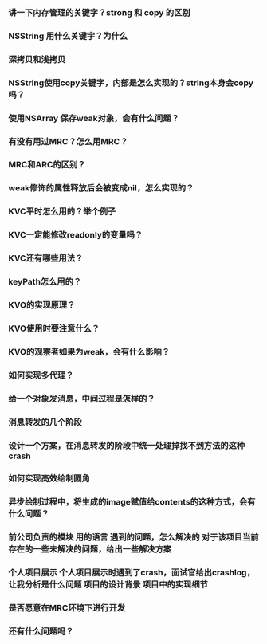 ### 讲一下内存管理的关键字？strong 和 copy 的区别

### NSString 用什么关键字？为什么

### 深拷贝和浅拷贝

### NSString使用copy关键字，内部是怎么实现的？string本身会copy吗？

### 使用NSArray 保存weak对象，会有什么问题？

### 有没有用过MRC？怎么用MRC？

### MRC和ARC的区别？

### weak修饰的属性释放后会被变成nil，怎么实现的？

### KVC平时怎么用的？举个例子

### KVC一定能修改readonly的变量吗？

### KVC还有哪些用法？

### keyPath怎么用的？

### KVO的实现原理？

### KVO使用时要注意什么？

### KVO的观察者如果为weak，会有什么影响？

### 如何实现多代理？

### 给一个对象发消息，中间过程是怎样的？

### 消息转发的几个阶段

### 设计一个方案，在消息转发的阶段中统一处理掉找不到方法的这种crash

### 如何实现高效绘制圆角

### 异步绘制过程中，将生成的image赋值给contents的这种方式，会有什么问题？

### 前公司负责的模块 用的语言 遇到的问题，怎么解决的 对于该项目当前存在的一些未解决的问题，给出一些解决方案

### 个人项目展示 个人项目展示时遇到了crash，面试官给出crashlog，让我分析是什么问题 项目的设计背景 项目中的实现细节

### 是否愿意在MRC环境下进行开发

### 还有什么问题吗？
